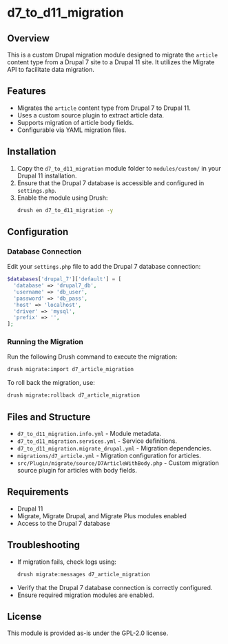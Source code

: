 # d7\_to\_d11\_migration

## Overview

This is a custom Drupal migration module designed to migrate the `article` content type from a Drupal 7 site to a Drupal 11 site. It utilizes the Migrate API to facilitate data migration.

## Features

- Migrates the `article` content type from Drupal 7 to Drupal 11.
- Uses a custom source plugin to extract article data.
- Supports migration of article body fields.
- Configurable via YAML migration files.

## Installation

1. Copy the `d7_to_d11_migration` module folder to `modules/custom/` in your Drupal 11 installation.
2. Ensure that the Drupal 7 database is accessible and configured in `settings.php`.
3. Enable the module using Drush:
   ```sh
   drush en d7_to_d11_migration -y
   ```

## Configuration

### Database Connection

Edit your `settings.php` file to add the Drupal 7 database connection:

```php
$databases['drupal_7']['default'] = [
  'database' => 'drupal7_db',
  'username' => 'db_user',
  'password' => 'db_pass',
  'host' => 'localhost',
  'driver' => 'mysql',
  'prefix' => '',
];
```

### Running the Migration

Run the following Drush command to execute the migration:

```sh
drush migrate:import d7_article_migration
```

To roll back the migration, use:

```sh
drush migrate:rollback d7_article_migration
```

## Files and Structure

- `d7_to_d11_migration.info.yml` - Module metadata.
- `d7_to_d11_migration.services.yml` - Service definitions.
- `d7_to_d11_migration.migrate_drupal.yml` - Migration dependencies.
- `migrations/d7_article.yml` - Migration configuration for articles.
- `src/Plugin/migrate/source/D7ArticleWithBody.php` - Custom migration source plugin for articles with body fields.

## Requirements

- Drupal 11
- Migrate, Migrate Drupal, and Migrate Plus modules enabled
- Access to the Drupal 7 database

## Troubleshooting

- If migration fails, check logs using:
  ```sh
  drush migrate:messages d7_article_migration
  ```
- Verify that the Drupal 7 database connection is correctly configured.
- Ensure required migration modules are enabled.

## License

This module is provided as-is under the GPL-2.0 license.


